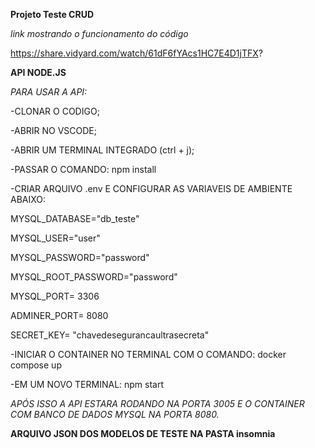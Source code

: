 **Projeto Teste CRUD**

*link mostrando o funcionamento do código*

https://share.vidyard.com/watch/61dF6fYAcs1HC7E4D1jTFX?

**API NODE.JS**

*PARA USAR A API:*

-CLONAR O CODIGO;

-ABRIR NO VSCODE;

-ABRIR UM TERMINAL INTEGRADO (ctrl + j);

-PASSAR O COMANDO: npm install

-CRIAR ARQUIVO .env E CONFIGURAR AS VARIAVEIS DE AMBIENTE ABAIXO:

MYSQL_DATABASE="db_teste"

MYSQL_USER="user"

MYSQL_PASSWORD="password"

MYSQL_ROOT_PASSWORD="password"

MYSQL_PORT= 3306

ADMINER_PORT= 8080

SECRET_KEY= "chavedesegurancaultrasecreta"

-INICIAR O CONTAINER NO TERMINAL COM O COMANDO: docker compose up

-EM UM NOVO TERMINAL: npm start

*APÓS ISSO A API ESTARA RODANDO NA PORTA 3005 E O CONTAINER COM BANCO DE DADOS MYSQL NA PORTA 8080.*

**ARQUIVO JSON DOS MODELOS DE TESTE NA PASTA insomnia**